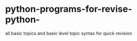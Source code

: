 # python-programs-for-revise-python-
all basic topics and basic level topic syntax for quick revision 
